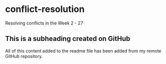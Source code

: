 # conflict-resolution

Resolving conflicts in the Week 2 - 27 

## This is a subheading created on GitHub

All of this content added to the readme file has been added from my remote GitHub repository.
